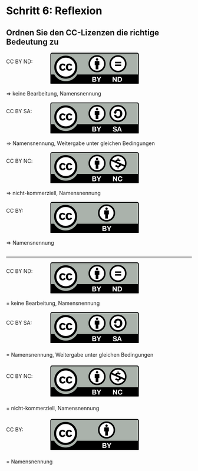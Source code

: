 <h1 style="color:#000000">Schritt 6: Reflexion</h1>
<link rel="stylesheet" href="https://cdnjs.cloudflare.com/ajax/libs/font-awesome/4.7.0/css/font-awesome.min.css">

<h2>Ordnen Sie den CC-Lizenzen die richtige Bedeutung zu</h2>

<div class="dragdropContainer">
	<p style="float:left;line-height:20px;vertical-align:middle;width:120px;display:inline-block;">CC BY ND: </p>
	<div class="dropzone"><img id="drag1" src="images/creative-commons_cc-by-nd.svg" draggable="true"></div>
	<div class="dropzone"></div>
	<p style="float:left;line-height:20px;vertical-align:middle;display:inline-block;">=> keine Bearbeitung, Namensnennung</p>
</div>
<br style="clear:both;">
<div class="dragdropContainer">
	<p style="float:left;line-height:20px;vertical-align:middle;width:120px;">CC BY SA: </p>
	<div class="dropzone">
		<img id="drag2" src="images/creative-commons_cc-by-sa.svg" draggable="true">
	</div>
	<div class="dropzone" style="margin-right:40px;">
	</div>
	<p style="float:left;line-height:20px;vertical-align:middle;">=> Namensnennung, Weitergabe unter gleichen Bedingungen</p>
</div>
<br style="clear:both;">
<div class="dragdropContainer">
	<p style="float:left;line-height:20px;vertical-align:middle;width:120px;">CC BY NC: </p>
	<div class="dropzone">
		<img id="drag3" src="images/creative-commons_cc-by-nc.svg" draggable="true">
	</div>
	<div class="dropzone">
	</div>
	<p style="float:left;line-height:20px;vertical-align:middle;">=> nicht-kommerziell, Namensnennung</p>
</div>
<br style="clear:both;">
<div class="dragdropContainer">
	<p style="float:left;line-height:20px;vertical-align:middle;width:120px;">CC BY: </p>
	<div class="dropzone">
		<img id="drag4" src="images/creative-commons_cc-by.svg" draggable="true">
	</div>
	<div class="dropzone">
	</div>
	<p style="float:left;line-height:20px;vertical-align:middle;">=> Namensnennung</p>
</div>
<br style="clear:both">

---
<label class="dragdropContainer">
  <p style="float:left;line-height:20px;vertical-align:middle;width:120px;">CC BY ND: </p>
  <div class="dropzone" title="drag"><img id="drag5" title="A" src="images/creative-commons_cc-by-nd.svg" draggable="true"></div>
  <div class="dropzone" title="drop" style="margin-right:30px;"></div>
  <p title="description" style="float:left;line-height:20px;vertical-align:middle;">= keine Bearbeitung, Namensnennung</p>
</label>
<br style="clear:both">
<label class="dragdropContainer">
  <p style="float:left;line-height:30px;vertical-align:middle;width:120px;">CC BY SA: </p>
  <div class="dropzone" title="drag"><img title="B" src="images/creative-commons_cc-by-sa.svg" draggable="true"></div>
  <div class="dropzone" title="drop" style="margin-right:30px;"></div>
  <p title="description" style="float:left;line-height:30px;vertical-align:middle;">= Namensnennung, Weitergabe unter gleichen Bedingungen</p>
</label>
<br style="clear:both">
<label class="dragdropContainer">
  <p style="float:left;line-height:30px;vertical-align:middle;width:120px;">CC BY NC: </p>
  <div class="dropzone" title="drag"><img title="C" src="images/creative-commons_cc-by-nc.svg" draggable="true"></div>
  <div class="dropzone" title="drop" style="margin-right:30px;"></div>
  <p title="description" style="float:left;line-height:30px;vertical-align:middle;">= nicht-kommerziell, Namensnennung</p>
</label>
<br style="clear:both">
<label class="dragdropContainer">
  <p style="float:left;line-height:30px;vertical-align:middle;width:120px;">CC BY: </p>
  <div class="dropzone" title="drag"><img title="D" src="images/creative-commons_cc-by.svg" draggable="true"></div>
  <div class="dropzone" title="drop" style="margin-right:30px;"></div>
  <p title="description" style="float:left;line-height:30px;vertical-align:middle;">= Namensnennung</p>
</label>
<br style="clear:both">


<script>
function ziehen(ev) {
	ev.dataTransfer.setData('text', ev.target.id);
}
function ablegenErlauben(ev) {
	ev.preventDefault();
}
function ablegen(ev) {
	ev.preventDefault();
	var data = ev.dataTransfer.getData('text');
	var target = ev.target;
	while (" " + target.className + " ".indexOf(" dropzone ") == -1) {
	    target = target.parentNode;
	}
	target.appendChild(document.getElementById(data));
}
window.addEventListener("load", function () {
	var elms = document.querySelectorAll(".dropzone");
	for (var i = 0; i < elms.length; i++) {
		var dropzone = elms[i];
		dropzone.addEventListener("drop", ablegen);
		dropzone.addEventListener("dragover", ablegenErlauben);
	};
	elms = document.querySelectorAll("[draggable=true]")
	for (var i = 0; i < elms.length; i++) {
		var draggable = elms[i];
		draggable.addEventListener("dragstart", ziehen);
	};
});
</script>
